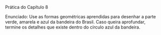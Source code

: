 Prática do Capítulo 8

Enunciado: Use as formas geométricas aprendidas para desenhar a parte verde, amarela e azul da bandeira do Brasil. Caso queira aprofundar, termine os detalhes que existe dentro do círculo azul da bandeira.
